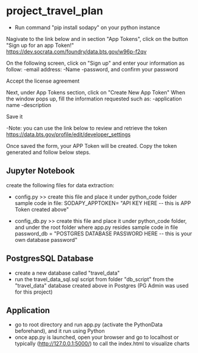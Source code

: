 # project_travel_plan

- Run command "pip install sodapy" on your python instance

Nagivate to the link below and in section "App Tokens", click on the button "Sign up for an app Token!"
https://dev.socrata.com/foundry/data.bts.gov/w96p-f2qv

On the following screen, click on "Sign up" and enter your information as follow:
-email address:
-Name
-password, and confirm your password

Accept the license agreement

Next, under App Tokens section, click on "Create New App Token"
When the window pops up, fill the information requested such as:
-application name
-description

Save it

-Note: you can use the link below to review and retrieve the token
https://data.bts.gov/profile/edit/developer_settings

Once saved the form, your APP Token will be created. Copy the token generated and follow below steps.


## Jupyter Notebook
create the following files for data extraction:
- config.py >> create this file and place it under python_code folder
sample code in file:
SODAPY_APPTOKEN= "API KEY HERE -- this is APP Token created above"

- config_db.py >> create this file and place it under python_code folder, and under the root folder where app.py resides
sample code in file
password_db = "POSTGRES DATABASE PASSWORD HERE -- this is your own database password"

## PostgresSQL Database
- create a new database called "travel_data"
- run the travel_data_sql.sql script from folder "db_script" from the "travel_data" database created above in Postgres (PG Admin was used for this project)

## Application
- go to root directory and run app.py (activate the PythonData beforehand), and it run using Python
- once app.py is launched, open your browser and go to localhost or typically (http://127.0.0.1:5000/) to call the index.html to visualize charts
